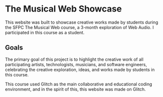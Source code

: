 # The Musical Web Showcase

This website was built to showcase creative works made by students during the SFPC The Musical Web course, a 3-month exploration of Web Audio. I participated in this course as a student.

## Goals

The primary goal of this project is to highlight the creative work of all participating artists, technologists, musicians, and software engineers, celebrating the creative exploration, ideas, and works made by students in this course.

This course used Glitch as the main collaborative and educational coding environment, and in the spirit of this, this website was made on Glitch.
